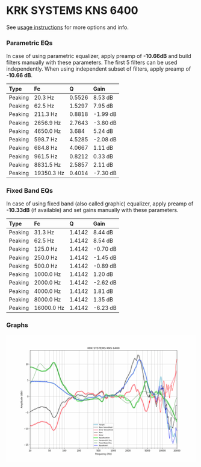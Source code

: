 # KRK SYSTEMS KNS 6400
See [usage instructions](https://github.com/jaakkopasanen/AutoEq#usage) for more options and info.

### Parametric EQs
In case of using parametric equalizer, apply preamp of **-10.66dB** and build filters manually
with these parameters. The first 5 filters can be used independently.
When using independent subset of filters, apply preamp of **-10.66 dB**.

| Type    | Fc         |      Q | Gain     |
|:--------|:-----------|:-------|:---------|
| Peaking | 20.3 Hz    | 0.5526 | 8.53 dB  |
| Peaking | 62.5 Hz    | 1.5297 | 7.95 dB  |
| Peaking | 211.3 Hz   | 0.8818 | -1.99 dB |
| Peaking | 2656.9 Hz  | 2.7643 | -3.80 dB |
| Peaking | 4650.0 Hz  | 3.684  | 5.24 dB  |
| Peaking | 598.7 Hz   | 4.5285 | -2.08 dB |
| Peaking | 684.8 Hz   | 4.0667 | 1.11 dB  |
| Peaking | 961.5 Hz   | 0.8212 | 0.33 dB  |
| Peaking | 8831.5 Hz  | 2.5857 | 2.11 dB  |
| Peaking | 19350.3 Hz | 0.4014 | -7.30 dB |

### Fixed Band EQs
In case of using fixed band (also called graphic) equalizer, apply preamp of **-10.33dB**
(if available) and set gains manually with these parameters.

| Type    | Fc         |      Q | Gain     |
|:--------|:-----------|:-------|:---------|
| Peaking | 31.3 Hz    | 1.4142 | 8.44 dB  |
| Peaking | 62.5 Hz    | 1.4142 | 8.54 dB  |
| Peaking | 125.0 Hz   | 1.4142 | -0.70 dB |
| Peaking | 250.0 Hz   | 1.4142 | -1.45 dB |
| Peaking | 500.0 Hz   | 1.4142 | -0.89 dB |
| Peaking | 1000.0 Hz  | 1.4142 | 1.20 dB  |
| Peaking | 2000.0 Hz  | 1.4142 | -2.62 dB |
| Peaking | 4000.0 Hz  | 1.4142 | 1.81 dB  |
| Peaking | 8000.0 Hz  | 1.4142 | 1.35 dB  |
| Peaking | 16000.0 Hz | 1.4142 | -6.23 dB |

### Graphs
![](./KRK%20SYSTEMS%20KNS%206400.png)